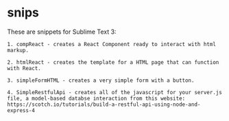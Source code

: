 # snips

These are snippets for Sublime Text 3:

	1. compReact - creates a React Component ready to interact with html markup.

	2. htmlReact - creates the template for a HTML page that can function with React.

	3. simpleFormHTML - creates a very simple form with a button.

	4. SimpleRestfulApi - creates all of the javascript for your server.js file, a model-based databse interaction from this website:  https://scotch.io/tutorials/build-a-restful-api-using-node-and-express-4

